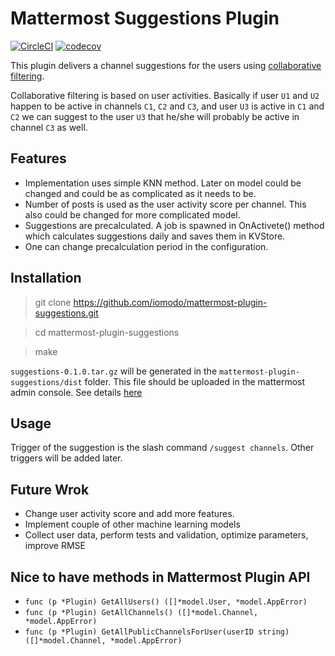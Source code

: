 # Mattermost Suggestions Plugin
[![CircleCI](https://circleci.com/gh/iomodo/mattermost-plugin-suggestions.svg?style=svg)](https://circleci.com/gh/iomodo/mattermost-plugin-suggestions)
[![codecov](https://codecov.io/gh/iomodo/mattermost-plugin-suggestions/branch/master/graph/badge.svg)](https://codecov.io/gh/iomodo/mattermost-plugin-suggestions)

This plugin delivers a channel suggestions for the users using [collaborative filtering](https://en.wikipedia.org/wiki/Collaborative_filtering).

Collaborative filtering is based on user activities. Basically if user `U1` and `U2` happen to be active in channels `C1`, `C2` and `C3`, and user `U3` is active in `C1` and `C2` we can suggest to the user `U3` that he/she will probably be active in channel `C3` as well.

## Features
* Implementation uses simple KNN method. Later on model could be changed and could be as complicated as it needs to be.
* Number of posts is used as the user activity score per channel. This also could be changed for more complicated model.
* Suggestions are precalculated. A job is spawned in OnActivete() method which calculates suggestions daily and saves them in KVStore.
* One can change precalculation period in the configuration.

## Installation
> git clone https://github.com/iomodo/mattermost-plugin-suggestions.git

> cd mattermost-plugin-suggestions

> make

`suggestions-0.1.0.tar.gz` will be generated in the `mattermost-plugin-suggestions/dist` folder. This file should be uploaded in the mattermost admin console. See details [here](https://docs.mattermost.com/administration/plugins.html#plugin-uploads)

## Usage
Trigger of the suggestion is the slash command `/suggest channels`. Other triggers will be added later.

## Future Wrok
* Change user activity score and add more features.
* Implement couple of other machine learning models
* Collect user data, perform tests and validation, optimize parameters, improve RMSE

## Nice to have methods in Mattermost Plugin API
* `func (p *Plugin) GetAllUsers() ([]*model.User, *model.AppError)`
* `func (p *Plugin) GetAllChannels() ([]*model.Channel, *model.AppError)`
* `func (p *Plugin) GetAllPublicChannelsForUser(userID string) ([]*model.Channel, *model.AppError)`

